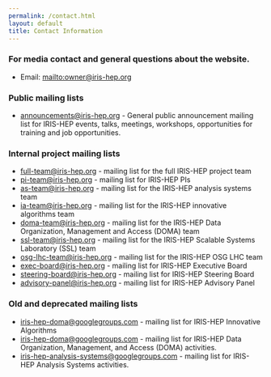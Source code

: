 ```yaml
---
permalink: /contact.html
layout: default
title: Contact Information
---
```


### For media contact and general questions about the website. 
  * Email: <mailto:owner@iris-hep.org>

### Public mailing lists

  * [announcements@iris-hep.org](https://groups.google.com/a/iris-hep.org/forum/#!forum/announcements) - General public announcement mailing list for IRIS-HEP events, talks, meetings, workshops, opportunities for training and job opportunities.

### Internal project mailing lists

  * [full-team@iris-hep.org](mailto:full-team@iris-hep.org) - mailing list for the full IRIS-HEP project team
  * [pi-team@iris-hep.org](mailto:pi-team@iris-hep.org) - mailing list for IRIS-HEP PIs
  * [as-team@iris-hep.org](mailto:as-team@iris-hep.org) - mailing list for the IRIS-HEP analysis systems team
  * [ia-team@iris-hep.org](mailto:ia-team@iris-hep.org) - mailing list for the IRIS-HEP innovative algorithms team
  * [doma-team@iris-hep.org](mailto:doma-team@iris-hep.org) - mailing list for the IRIS-HEP Data Organization, Management and Access (DOMA) team
  * [ssl-team@iris-hep.org](mailto:ssl-team@iris-hep.org) - mailing list for the IRIS-HEP Scalable Systems Laboratory (SSL) team
  * [osg-lhc-team@iris-hep.org](mailto:osg-lhc-team@iris-hep.org) - mailing list for the IRIS-HEP OSG LHC team
  * [exec-board@iris-hep.org](mailto:exec-board@iris-hep.org) - mailing list for IRIS-HEP Executive Board
  * [steering-board@iris-hep.org](mailto:steering-board@iris-hep.org) - mailing list for IRIS-HEP Steering Board
  * [advisory-panel@iris-hep.org](mailto:advisory-panel@iris-hep.org) - mailing list for IRIS-HEP Advisory Panel

### Old and deprecated mailing lists

  * [iris-hep-doma@googlegroups.com](https://groups.google.com/forum/#!forum/iris-hep-innovative-algorithms) - mailing list for IRIS-HEP Innovative Algorithms
  * [iris-hep-doma@googlegroups.com](https://groups.google.com/forum/#!forum/iris-hep-doma) - mailing list for IRIS-HEP Data Organization, Management, and Access (DOMA) activities.
  * [iris-hep-analysis-systems@googlegroups.com](https://groups.google.com/forum/#!forum/iris-hep-analysis-systems) - mailing list for IRIS-HEP Analysis Systems activities.
